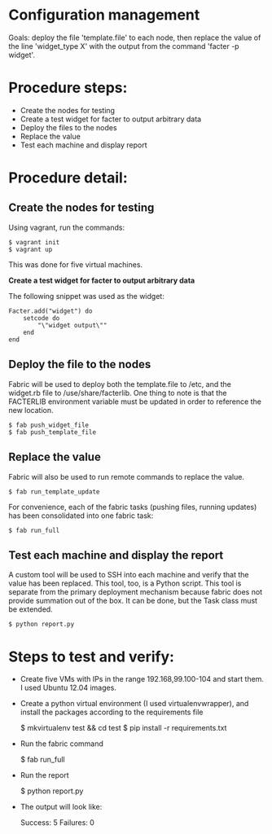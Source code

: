 Configuration management
========================

Goals: deploy the file 'template.file' to each node, then replace the value of the line 'widget_type X' with the output from the command 'facter -p widget'. 

# Procedure steps:
* Create the nodes for testing
* Create a test widget for facter to output arbitrary data
* Deploy the files to the nodes
* Replace the value
* Test each machine and display report



# Procedure detail:

## Create the nodes for testing

Using vagrant, run the commands:

    $ vagrant init
    $ vagrant up

This was done for five virtual machines.

**Create a test widget for facter to output arbitrary data**

The following snippet was used as the widget:

    Facter.add("widget") do
        setcode do
            "\"widget output\""
        end
    end

## Deploy the file to the nodes

Fabric will be used to deploy both the template.file to /etc, and the widget.rb file to /use/share/facterlib. One thing to note is that the FACTERLIB environment variable must be updated in
order to reference the new location.

    $ fab push_widget_file
    $ fab push_template_file

## Replace the value

Fabric will also be used to run remote commands to replace the value.

    $ fab run_template_update

For convenience, each of the fabric tasks (pushing files, running updates) has been consolidated into one fabric task:

    $ fab run_full

## Test each machine and display the report

A custom tool will be used to SSH into each machine and verify that the value has been replaced. This tool, too, is a Python script. This tool is separate from the primary deployment
mechanism because fabric does not provide summation out of the box. It can be done, but the Task class must be extended.

    $ python report.py



# Steps to test and verify:

* Create five VMs with IPs in the range 192.168,99.100-104 and start them. I used Ubuntu 12.04 images.
* Create a python virtual environment (I used virtualenvwrapper), and install the packages according to the requirements file

    $ mkvirtualenv test && cd test
    $ pip install -r requirements.txt

* Run the fabric command

    $ fab run_full

* Run the report

    $ python report.py

* The output will look like:

    Success: 5
    Failures: 0
